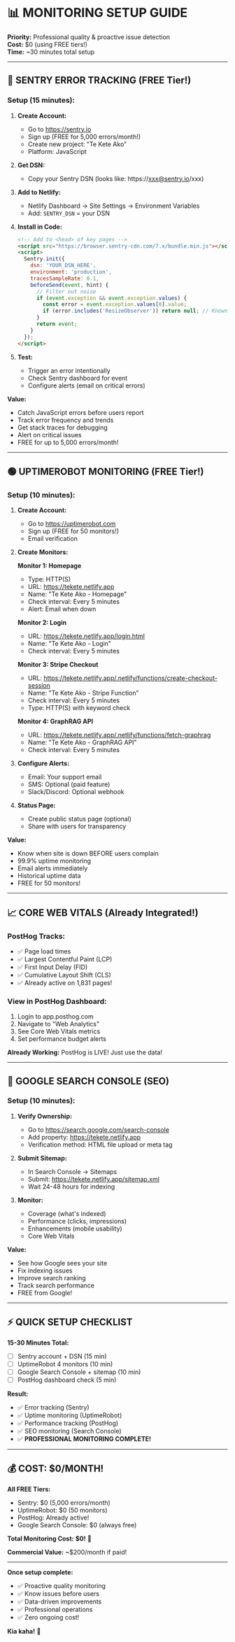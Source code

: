 # 📊 MONITORING SETUP GUIDE

**Priority:** Professional quality & proactive issue detection  
**Cost:** $0 (using FREE tiers!)  
**Time:** ~30 minutes total setup  

---

## 🔴 **SENTRY ERROR TRACKING (FREE Tier!)**

### **Setup (15 minutes):**

1. **Create Account:**
   - Go to https://sentry.io
   - Sign up (FREE for 5,000 errors/month!)
   - Create new project: "Te Kete Ako"
   - Platform: JavaScript

2. **Get DSN:**
   - Copy your Sentry DSN (looks like: https://xxx@sentry.io/xxx)

3. **Add to Netlify:**
   - Netlify Dashboard → Site Settings → Environment Variables
   - Add: `SENTRY_DSN` = your DSN

4. **Install in Code:**
   ```html
   <!-- Add to <head> of key pages -->
   <script src="https://browser.sentry-cdn.com/7.x/bundle.min.js"></script>
   <script>
     Sentry.init({
       dsn: 'YOUR_DSN_HERE',
       environment: 'production',
       tracesSampleRate: 0.1,
       beforeSend(event, hint) {
         // Filter out noise
         if (event.exception && event.exception.values) {
           const error = event.exception.values[0].value;
           if (error.includes('ResizeObserver')) return null; // Known browser quirk
         }
         return event;
       }
     });
   </script>
   ```

5. **Test:**
   - Trigger an error intentionally
   - Check Sentry dashboard for event
   - Configure alerts (email on critical errors)

**Value:**
- Catch JavaScript errors before users report
- Track error frequency and trends
- Get stack traces for debugging
- Alert on critical issues
- FREE for up to 5,000 errors/month!

---

## 🟢 **UPTIMEROBOT MONITORING (FREE Tier!)**

### **Setup (10 minutes):**

1. **Create Account:**
   - Go to https://uptimerobot.com
   - Sign up (FREE for 50 monitors!)
   - Email verification

2. **Create Monitors:**
   
   **Monitor 1: Homepage**
   - Type: HTTP(S)
   - URL: https://tekete.netlify.app
   - Name: "Te Kete Ako - Homepage"
   - Check interval: Every 5 minutes
   - Alert: Email when down

   **Monitor 2: Login**
   - URL: https://tekete.netlify.app/login.html
   - Name: "Te Kete Ako - Login"
   - Check interval: Every 5 minutes

   **Monitor 3: Stripe Checkout**
   - URL: https://tekete.netlify.app/.netlify/functions/create-checkout-session
   - Name: "Te Kete Ako - Stripe Function"
   - Check interval: Every 5 minutes
   - Type: HTTP(S) with keyword check

   **Monitor 4: GraphRAG API**
   - URL: https://tekete.netlify.app/.netlify/functions/fetch-graphrag
   - Name: "Te Kete Ako - GraphRAG API"
   - Check interval: Every 5 minutes

3. **Configure Alerts:**
   - Email: Your support email
   - SMS: Optional (paid feature)
   - Slack/Discord: Optional webhook

4. **Status Page:**
   - Create public status page (optional)
   - Share with users for transparency

**Value:**
- Know when site is down BEFORE users complain
- 99.9% uptime monitoring
- Email alerts immediately
- Historical uptime data
- FREE for 50 monitors!

---

## 📈 **CORE WEB VITALS (Already Integrated!)**

### **PostHog Tracks:**
- ✅ Page load times
- ✅ Largest Contentful Paint (LCP)
- ✅ First Input Delay (FID)
- ✅ Cumulative Layout Shift (CLS)
- ✅ Already active on 1,831 pages!

### **View in PostHog Dashboard:**
1. Login to app.posthog.com
2. Navigate to "Web Analytics"
3. See Core Web Vitals metrics
4. Set performance budget alerts

**Already Working:** PostHog is LIVE! Just use the data!

---

## 🎯 **GOOGLE SEARCH CONSOLE (SEO)**

### **Setup (10 minutes):**

1. **Verify Ownership:**
   - Go to https://search.google.com/search-console
   - Add property: https://tekete.netlify.app
   - Verification method: HTML file upload or meta tag

2. **Submit Sitemap:**
   - In Search Console → Sitemaps
   - Submit: https://tekete.netlify.app/sitemap.xml
   - Wait 24-48 hours for indexing

3. **Monitor:**
   - Coverage (what's indexed)
   - Performance (clicks, impressions)
   - Enhancements (mobile usability)
   - Core Web Vitals

**Value:**
- See how Google sees your site
- Fix indexing issues
- Improve search ranking
- Track search performance
- FREE from Google!

---

## ⚡ **QUICK SETUP CHECKLIST**

**15-30 Minutes Total:**
- [ ] Sentry account + DSN (15 min)
- [ ] UptimeRobot 4 monitors (10 min)
- [ ] Google Search Console + sitemap (10 min)
- [ ] PostHog dashboard check (5 min)

**Result:**
- ✅ Error tracking (Sentry)
- ✅ Uptime monitoring (UptimeRobot)
- ✅ Performance tracking (PostHog)
- ✅ SEO monitoring (Search Console)
- ✅ **PROFESSIONAL MONITORING COMPLETE!**

---

## 💰 **COST: $0/MONTH!**

**All FREE Tiers:**
- Sentry: $0 (5,000 errors/month)
- UptimeRobot: $0 (50 monitors)
- PostHog: Already active!
- Google Search Console: $0 (always free)

**Total Monitoring Cost:** **$0!** 🎊

**Commercial Value:** ~$200/month if paid!

---

**Once setup complete:**
- ✅ Proactive quality monitoring
- ✅ Know issues before users
- ✅ Data-driven improvements
- ✅ Professional operations
- ✅ Zero ongoing cost!

**Kia kaha!** 🚀

